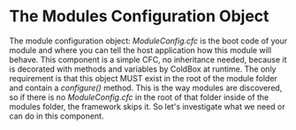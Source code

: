 # The Modules Configuration Object

The module configuration object: *ModuleConfig.cfc* is the boot code of your module and where you can tell the host application how this module will behave. This component is a simple CFC, no inheritance needed, because it is decorated with methods and variables by ColdBox at runtime. The only requirement is that this object MUST exist in the root of the module folder and contain a *configure()* method. This is the way modules are discovered, so if there is no *ModuleConfig.cfc* in the root of that folder inside of the modules folder, the framework skips it. So let's investigate what we need or can do in this component.

